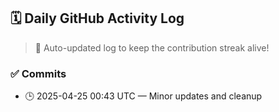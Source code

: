 ## 🗓️ Daily GitHub Activity Log

> 🤖 Auto-updated log to keep the contribution streak alive!

### ✅ Commits

- 🕒 2025-04-25 00:43 UTC — Minor updates and cleanup


